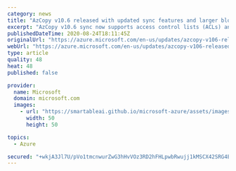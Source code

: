 ```yaml
---
category: news
title: "AzCopy v10.6 released with updated sync features and larger blob size support "
excerpt: "AzCopy v10.6 sync now supports access control lists (ACLs) and properties as well as larger block blob size and blob versioning."
publishedDateTime: 2020-08-24T18:11:45Z
originalUrl: "https://azure.microsoft.com/en-us/updates/azcopy-v106-released-with-updated-sync-features-and-larger-blob-size-support/"
webUrl: "https://azure.microsoft.com/en-us/updates/azcopy-v106-released-with-updated-sync-features-and-larger-blob-size-support/"
type: article
quality: 48
heat: 48
published: false

provider:
  name: Microsoft
  domain: microsoft.com
  images:
    - url: "https://smartableai.github.io/microsoft-azure/assets/images/organizations/microsoft.com-50x50.jpg"
      width: 50
      height: 50

topics:
  - Azure

secured: "+wkjA3Jl7U/pVo1tmcnwurZwG3hHvVOz3RD2hFHLpwbRwujj1kMSCX42SRG4EHXAJszdZFGLPxHQlGye4HzdWgIbQ41ke7AKIOtfcAuFG6dKyqzKmllJi7pucR/ulmWuLBq3+EUEyUf932tBPOBRKhiY6OqqJYTsOfcBcgUDhpxtSTTWUyNhlQmq48NT/ZRGqK98mZOPbZpS/Ku+2p8F6ZWVUu+Qw3A5RWJ+0Jsq1a1PXWpO4KkxKLXEgtXsm7GuprtLI0YPtPKimOoKvbYhdi1ZEvLfQbatd3jPpd4jfGx0kN1XsHVfMZmb/WSO4xNrMZRNxbbl8CF1RgCQu7pE6Q==;/WC9KnyPEsn+xOQtrrgPcA=="
---
```


